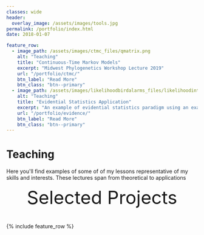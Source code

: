 ```yaml
---
classes: wide
header:
  overlay_image: /assets/images/tools.jpg
permalink: /portfolio/index.html
date: 2018-01-07

feature_row:
  - image_path: /assets/images/ctmc_files/qmatrix.png
    alt: "Teaching"
    title: "Continuous-Time Markov Models"
    excerpt: "Midwest Phylogenetics Workshop Lecture 2019"
    url: "/portfolio/ctmc/"
    btn_label: "Read More"
    btn_class: "btn--primary"	
  - image_path: /assets/images/likelihoodbirdalarms_files/likelihoodintervals-1.png
    alt: "Teaching"
    title: "Evidential Statistics Application"
    excerpt: "An example of evidential statistics paradigm using an example of heterospecif bird alam calls"
    url: "/portfolio/evidence/"
    btn_label: "Read More"
    btn_class: "btn--primary"
---
```


# Teaching

Here you'll find examples of some of of my lessons representative of my skills and interests. These lectures span from theoretical to applications


<div style="margin-bottom:1cm" align="center"><font size="55">Selected Projects</font></div>

{% include feature_row %}


